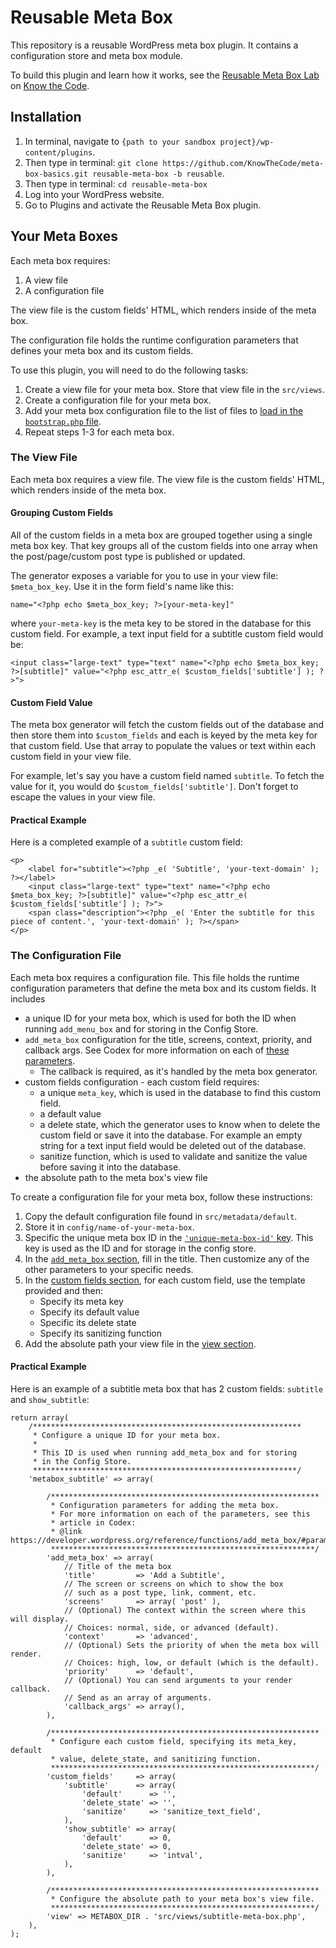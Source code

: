 # Reusable Meta Box

This repository is a reusable WordPress meta box plugin.  It contains a configuration store and meta box module.

To build this plugin and learn how it works, see the [Reusable Meta Box Lab](https://knowthecode.io/labs/reusable-meta-box-module) on [Know the Code](https://knowthecode.io).

## Installation

1. In terminal, navigate to `{path to your sandbox project}/wp-content/plugins`.
2. Then type in terminal: `git clone https://github.com/KnowTheCode/meta-box-basics.git reusable-meta-box -b reusable`.
3. Then type in terminal: `cd reusable-meta-box`
4. Log into your WordPress website.
5. Go to Plugins and activate the Reusable Meta Box plugin.

## Your Meta Boxes

Each meta box requires:

1. A view file
2. A configuration file

The view file is the custom fields' HTML, which renders inside of the meta box.

The configuration file holds the runtime configuration parameters that defines your meta box and its custom fields.

To use this plugin, you will need to do the following tasks:

1. Create a view file for your meta box.  Store that view file in the `src/views`.
2. Create a configuration file for your meta box.
3. Add your meta box configuration file to the list of files to [load in the `bootstrap.php` file](https://github.com/KnowTheCode/meta-box-basics/blob/reusable/bootstrap.php#L79).
4. Repeat steps 1-3 for each meta box.

### The View File

Each meta box requires a view file.  The view file is the custom fields' HTML, which renders inside of the meta box.

#### Grouping Custom Fields

All of the custom fields in a meta box are grouped together using a single meta box key.  That key groups all of the custom fields into one array when the post/page/custom post type is published or updated. 

The generator exposes a variable for you to use in your view file: `$meta_box_key`. Use it in the form field's name like this:

```
name="<?php echo $meta_box_key; ?>[your-meta-key]" 
```

where `your-meta-key` is the meta key to be stored in the database for this custom field.  For example, a text input field for a subtitle custom field would be:

```
<input class="large-text" type="text" name="<?php echo $meta_box_key; ?>[subtitle]" value="<?php esc_attr_e( $custom_fields['subtitle'] ); ?>">
```

#### Custom Field Value

The meta box generator will fetch the custom fields out of the database and then store them into `$custom_fields` and each is keyed by the meta key for that custom field.  Use that array to populate the values or text within each custom field in your view file.

For example, let's say you have a custom field named `subtitle`.  To fetch the value for it, you would do `$custom_fields['subtitle']`.  Don't forget to escape the values in your view file. 

#### Practical Example

Here is a completed example of a `subtitle` custom field:

```
<p>
	<label for="subtitle"><?php _e( 'Subtitle', 'your-text-domain' ); ?></label>
	<input class="large-text" type="text" name="<?php echo $meta_box_key; ?>[subtitle]" value="<?php esc_attr_e( $custom_fields['subtitle'] ); ?>">
	<span class="description"><?php _e( 'Enter the subtitle for this piece of content.', 'your-text-domain' ); ?></span>
</p>
```

### The Configuration File

Each meta box requires a configuration file.  This file holds the runtime configuration parameters that define the meta box and its custom fields.  It includes

- a unique ID for your meta box, which is used for both the ID when running `add_menu_box` and for storing in the Config Store.
- `add_meta_box` configuration for the title, screens, context, priority, and callback args.  See Codex for more information on each of [these parameters](https://developer.wordpress.org/reference/functions/add_meta_box/#parameters).
    - The callback is required, as it's handled by the meta box generator.
- custom fields configuration - each custom field requires:
    - a unique `meta_key`, which is used in the database to find this custom field.
    - a default value
    - a delete state, which the generator uses to know when to delete the custom field or save it into the database.  For example an empty string for a text input field would be deleted out of the database.
    - sanitize function, which is used to validate and sanitize the value before saving it into the database.
- the absolute path to the meta box's view file        

To create a configuration file for your meta box, follow these instructions:

1. Copy the default configuration file found in `src/metadata/default`.
2. Store it in `config/name-of-your-meta-box`.
3. Specific the unique meta box ID in the [`'unique-meta-box-id'` key](https://github.com/KnowTheCode/meta-box-basics/blob/reusable/src/metadata/default/meta-box-config.php#L19).  This key is used as the ID and for storage in the config store.
4. In the [`add_meta_box` section](https://github.com/KnowTheCode/meta-box-basics/blob/reusable/src/metadata/default/meta-box-config.php#L28), fill in the title.  Then customize any of the other parameters to your specific needs.
5. In the [custom fields section](https://github.com/KnowTheCode/meta-box-basics/blob/reusable/src/metadata/default/meta-box-config.php#L50), for each custom field, use the template provided and then:
    - Specify its meta key
    - Specify its default value
    - Specific its delete state
    - Specify its sanitizing function 
6. Add the absolute path your view file in the [view section](https://github.com/KnowTheCode/meta-box-basics/blob/reusable/src/metadata/default/meta-box-config.php#L67).


#### Practical Example

Here is an example of a subtitle meta box that has 2 custom fields: `subtitle` and `show_subtitle`:

```
return array(
	/************************************************************
	 * Configure a unique ID for your meta box.
	 *
	 * This ID is used when running add_meta_box and for storing
	 * in the Config Store.
	 ***********************************************************/
	'metabox_subtitle' => array(

		/************************************************************
		 * Configuration parameters for adding the meta box.
		 * For more information on each of the parameters, see this
		 * article in Codex:
		 * @link https://developer.wordpress.org/reference/functions/add_meta_box/#parameters
		 ***********************************************************/
		'add_meta_box' => array(
			// Title of the meta box
			'title'         => 'Add a Subtitle',
			// The screen or screens on which to show the box
			// such as a post type, link, comment, etc.
			'screens'       => array( 'post' ),
			// (Optional) The context within the screen where this will display.
			// Choices: normal, side, or advanced (default).
			'context'       => 'advanced',
			// (Optional) Sets the priority of when the meta box will render.
			// Choices: high, low, or default (which is the default).
			'priority'      => 'default',
			// (Optional) You can send arguments to your render callback.
			// Send as an array of arguments.
			'callback_args' => array(),
		),

		/************************************************************
		 * Configure each custom field, specifying its meta_key, default
		 * value, delete_state, and sanitizing function.
		 ***********************************************************/
		'custom_fields'     => array(
			'subtitle'      => array(
				'default'      => '',
				'delete_state' => '',
				'sanitize'     => 'sanitize_text_field',
			),
			'show_subtitle' => array(
				'default'      => 0,
				'delete_state' => 0,
				'sanitize'     => 'intval',
			),
		),

		/************************************************************
		 * Configure the absolute path to your meta box's view file.
		 ***********************************************************/
		'view' => METABOX_DIR . 'src/views/subtitle-meta-box.php',
	),
);
```
